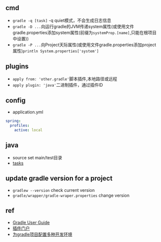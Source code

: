 ## cmd

+ `gradle -q [task]` -q quiet模式，不会生成日志信息
+ `gradle -D ...`向运行gradle的JVM传递system属性(或使用文件gradle.properties添加system属性(前缀为`systemProp.[name]`,只能在根项目中设置))
+ `gradle -P ...`向Project天际属性(或使用文件gradle.properties添加project属性)`println System.properties['system']`

## plugins

+ `apply from: 'other.gradle'`脚本插件,本地路径或远程
+ `apply plugin: 'java'`二进制插件，通过插件ID

## config

+ application.yml
```yml
spring:
  profiles:
    active: local
```

## java

+ source set main/test目录
+ [tasks](https://dongchuan.gitbooks.io/gradle-user-guide-/the_java_plugin/java_plugin_tasks.html)


## update gradle version for a project

+ `gradlew --version` check current version
+ `gradle/wrapper/gradle-wraper.properties` change version

## ref
+ [Gradle User Guide](https://dongchuan.gitbooks.io/gradle-user-guide-/build_script_basics/hello_world.html)
+ [插件门户](https://plugins.gradle.org/)
+ [为gradle项目配置多种开发环境](https://chenkaihua.com/2016/04/25/configure-multiple-development-environments-for-gradle-projects/)
